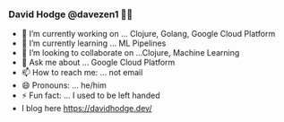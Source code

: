 ### David Hodge @davezen1 👋🏽 


- 🔭 I’m currently working on ... Clojure, Golang, Google Cloud Platform
- 🌱 I’m currently learning ... ML Pipelines 
- 👯 I’m looking to collaborate on ...Clojure, Machine Learning
- 💬 Ask me about ... Google Cloud Platform
- 📫 How to reach me: ... not email
- 😄 Pronouns: ... he/him
- ⚡ Fun fact: ... I used to be left handed
- I blog here https://davidhodge.dev/
